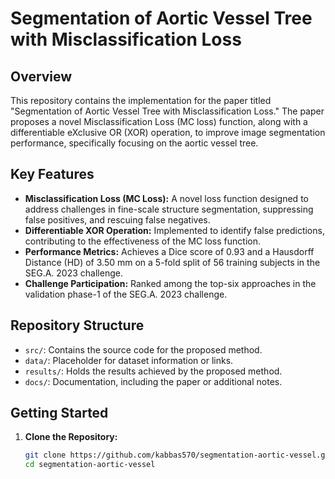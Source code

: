 # Segmentation of Aortic Vessel Tree with Misclassification Loss

## Overview

This repository contains the implementation for the paper titled "Segmentation of Aortic Vessel Tree with Misclassification Loss." The paper proposes a novel Misclassification Loss (MC loss) function, along with a differentiable eXclusive OR (XOR) operation, to improve image segmentation performance, specifically focusing on the aortic vessel tree.

## Key Features

- **Misclassification Loss (MC Loss):** A novel loss function designed to address challenges in fine-scale structure segmentation, suppressing false positives, and rescuing false negatives.
- **Differentiable XOR Operation:** Implemented to identify false predictions, contributing to the effectiveness of the MC loss function.
- **Performance Metrics:** Achieves a Dice score of 0.93 and a Hausdorff Distance (HD) of 3.50 mm on a 5-fold split of 56 training subjects in the SEG.A. 2023 challenge.
- **Challenge Participation:** Ranked among the top-six approaches in the validation phase-1 of the SEG.A. 2023 challenge.

## Repository Structure

- `src/`: Contains the source code for the proposed method.
- `data/`: Placeholder for dataset information or links.
- `results/`: Holds the results achieved by the proposed method.
- `docs/`: Documentation, including the paper or additional notes.

## Getting Started

1. **Clone the Repository:**
   ```bash
   git clone https://github.com/kabbas570/segmentation-aortic-vessel.git
   cd segmentation-aortic-vessel
